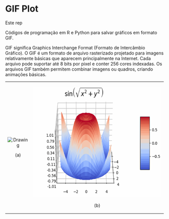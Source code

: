 # GIF Plot

Este rep

Códigos de programação em R e Python para salvar gráficos em formato GIF.

GIF significa Graphics Interchange Format (Formato de Intercâmbio Gráfico). O GIF é um formato de arquivo rasterizado projetado para imagens relativamente básicas que aparecem principalmente na Internet. Cada arquivo pode suportar até 8 bits por pixel e conter 256 cores indexadas. Os arquivos GIF também permitem combinar imagens ou quadros, criando animações básicas.




<table width="100%">
<tr>
<td><p align="center"><img src="/Files/Surface_R.gif" height="300" width="300" alt="Drawing"/></p><p align="center">(a)</p></td>
<td><p align="center"><img src="/Files/Surface_Python.gif" height="350" width="550" alt="Drawing"/></p><p align="center">(b)</p></td>
</tr>
</table>


